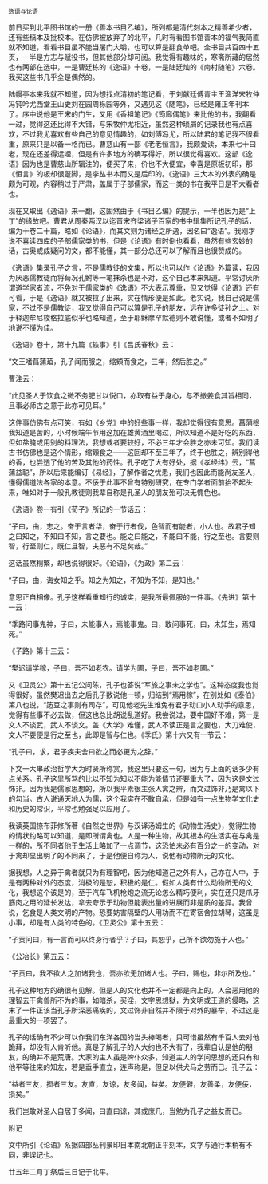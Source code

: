     逸语与论语 

   前日买到北平图书馆的一册《善本书目乙编》，所列都是清代刻本之精善希少者，还有些稿本及批校本。在仿佛被放弃了的北平，几时有看图书馆善本的福气我简直就不知道，看看书目虽不能当屠门大嚼，也可以算是翻食单吧。全书目共百四十五页，一半是方志与赋役书，但其他部分却可阅。我觉得有趣味的，寒斋所藏的居然也有两部在选中，一是曹廷栋的《逸语》十卷，一是陆廷灿的《南村随笔》六卷。我买这些书几乎全是偶然的。

   陆幔亭本来我就不知道，因为想找点清初的笔记看，于刘献廷傅青主王渔洋宋牧仲冯钝吟尤西堂王山史刘在园周栎园等外，又遇见这《随笔》，已经是雍正年刊本了。序中说他是王宋的门生，又用《香祖笔记》《筠廊偶笔》来比他的书，我翻看一过，觉得这还比得不大错，与宋牧仲尤相近，虽然这种琐屑的记录我也有点喜欢，不过我尤喜欢有些自己的意见情趣的，如刘傅冯尤，所以陆君的笔记我不很看重，原来只是以备一格而已。曹慈山有一部《老老恒言》，我颇爱读，本来七十曰老，现在还差得远哩，但是有许多地方的确写得好，所以很觉得喜欢。这部《逸语》因为也是曹慈山所辑注的，便买了来，价也不大便宜，幸喜是原板初印，那《恒言》的板却很蹩脚，是李丛书本而又是后印的。《逸语》三大本的外表的确是颇为可观，内容稍过于严肃，盖属于子部儒家，而这一类的书在我平日是不大看者也。

   现在又取出《逸语》来一翻，这固然由于《书目乙编》的提示，一半也因为是“上丁”的缘故吧。曹君从周秦两汉以迄晋宋齐梁诸子百家的书中辑集所记孔子的话，编为十卷二十篇，略如《论语》，而其文则为诸经之所逸，因名曰“逸语”。我刚才说不喜读四库的子部儒家类的书，但是《论语》有时倒也看看，虽然有些玄妙的话，古奥或成疑问的文，都不能懂，其一部分总还可以了解而且也很赞成的。

   《逸语》集录孔子之言，不是儒教徒的文集，所以也可以作《论语》外篇读，我因为厌恶儒教徒而将荀况孔鲋等一笔抹杀也是不对，这个自己本来知道。平常讨厌所谓道学家者流，不免对于儒家类的《逸语》不大表示尊重，但又觉得《论语》还有可看，于是《逸语》就又被拉了出来，实在情形便是如此。老实说，我自己说是儒家，不过不是儒教徒，我又觉得自己可以算是孔子的朋友，远在许多徒孙之上。对于释迦牟尼梭格拉底似乎也略知道，至于耶稣摩罕默德则不敢说懂，或者不如明了地说不懂为佳。

   《逸语》卷十，第十九篇《轶事》引《吕氏春秋》云：

   “文王嗜菖蒲葅，孔子闻而服之，缩頞而食之，三年，然后胜之。”

   曹注云：

   “此见圣人于饮食之微不务肥甘以悦口，亦取有益于身心，与不撤姜食其旨相同，且事必师古之意于此亦可见耳。”

   这件事仿佛有点可笑，有如《乡党》中的好些事一样，我却觉得很有意思。菖蒲根我知道是苦的，小时候端午节用这加在雄黄酒里喝过，所以知道不是好吃的东西，但如盐腌或用别的料理法，我想或者要较好，不必三年才会胜之亦未可知。我们读古书仿佛也是这个情形，缩頞食之——这回却不至三年了，终于也胜之，辨别得他的香，也尝透了他的苦及其他的药性。孔子吃了大有好处，据《孝经纬》云，“菖蒲益聪”，所以后来能编订《易经》，了解作者之忧患，我们也因此而能尚友圣人，懂得儒道法各家的本意。不佞于此事不曾有特别研究，在专门学者面前抬不起头来，唯如对于一般孔教徒则我辈自称是孔圣人的朋友殆可决无愧色也。

   《逸语》卷一有引《荀子》所记的一节话云：

   “子曰，由，志之。奋于言者华，奋于行者伐，色智而有能者，小人也。故君子知之曰知之，不知曰不知，言之要也。能之曰能之，不能曰不能，行之至也。言要则智，行至则仁，既仁且智，夫恶有不足矣哉。”

   这话虽然稍繁，却也说得很好。《论语》，《为政》第二云：

   “子曰，由，诲女知之乎。知之为知之，不知为不知，是知也。”

   意思正自相像。孔子这样看重知行的诚实，是我所最佩服的一件事。《先进》第十一云：

   “季路问事鬼神，子曰，未能事人，焉能事鬼。曰，敢问事死，曰，未知生，焉知死。”

   《子路》第十三云：

   “樊迟请学稼，子曰，吾不如老农。请学为圃，子曰，吾不如老圃。”

   又《卫灵公》第十五记公问陈，孔子也答说“军旅之事未之学也”。这种态度我也觉得很好。虽然樊迟出去之后孔子数说他一顿，归结到“焉用稼”，在别处如《泰伯》第八也说，“笾豆之事则有司存”，可见他老先生难免有君子动口小人动手的意思，觉得有些事不必去做，但这也总比胡说乱道好。我尝说过，要中国好不难，第一是文人不谈武，武人不谈文。盖《大学》难懂，武人不读正是言之要也，大刀难使，文人不耍便是行之至也，此即是智与仁也。《季氏》第十六又有一节云：

   “孔子曰，求，君子疾夫舍曰欲之而必更为之辞。”

   下文一大串政治哲学大为时贤所称赏，我这里只要这一句，因为与上面的话多少有点关系。孔子这里所骂的比以不知为知以不能为能情节还要重大了，因为这是文过饰非。因为我是儒家思想的，所以我平素很主张人禽之辨，而文过饰非乃是禽以下的勾当。古人说通天地人为儒，这个我实在不敢自承，但是如有一点生物学文化史和历史的常识，平常也勉强足以应用了。

   我读英国捺布菲修所著《自然之世界》与汉译汤姆生的《动物生活史》，觉得生物的情状约略可以知道，是即所谓禽也。人是一种生物，故其根本的生活实在与禽是一样的，所不同者他于生活上略加了一点调节，这恐怕未必有百分之一的变动，对于禽却显出明了的不同来了，于是他便自称为人，说他有动物所无的文化。

   据我想，人之异于禽者就只为有理智吧，因为他知道己之外有人，己亦在人中，于是有两种对外的态度，消极的是恕，积极的是仁。假如人类有什么动物所无的文化，我想这个该是的，至于汽车飞机枪炮之流无论怎么精巧便利，实在还只是爪牙筋肉之用的延长发达，拿去夸示于动物但能表出量的进展而非是质的差异。我曾说，乞食是人类文明的产物。恐要妨害隔壁的人用功而不在寄宿舍拉胡琴，这虽是小事，却是有人类的特色的。《卫灵公》第十五云：

   “子贡问曰，有一言而可以终身行者乎？子曰，其恕乎，己所不欲勿施于人也。”

   《公冶长》第五云：

   “子贡曰，我不欲人之加诸我也，吾亦欲无加诸人也。子曰，赐也，非尔所及也。”

   孔子这种地方的确很有见解。但是人的文化也并不一定都是向上的，人会恶用他的理智去干禽兽所不为的事，如暗杀，买淫，文字思想狱，为文明或王道的侵略，这末了一件正该当孔子所深恶痛疾的，文过饰非自然并不限于对外的暴举，不过这是最重大的一项罢了。

   孔子的话确有不少可以作我们东洋各国的当头棒喝者，只可惜虽然有千百人去对他跪拜，却没有人肯听他。真是了解孔子的人大约也不大有了，我辈自认是他的朋友，的确并不是荒唐。大家的主人虽是婢仆众多，知道主人的学问思想的还只有和他平等往来的知友，若是垂手直立，连声称是，但足以供犬马之劳而已。孔子云：

   “益者三友，损者三友。友直，友谅，友多闻，益矣。友便僻，友善柔，友便佞，损矣。”

   我们岂敢对圣人自居于多闻，曰直曰谅，其或庶几，当勉为孔子之益友而已。

   附记

   文中所引《论语》系据四部丛刊景印日本南北朝正平刻本，文字与通行本稍有不同，非误记也。

   廿五年二月丁祭后三日记于北平。

